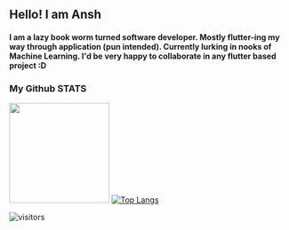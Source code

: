 ## Hello! I am Ansh

#### I am a lazy book worm turned software developer. Mostly flutter-ing my way through application (pun intended). Currently lurking in nooks of Machine Learning. I'd be very happy to collaborate in any flutter based project :D





### My Github STATS
<img height="180em" src="https://github-readme-stats.vercel.app/api?username=anshpathania7&show_icons=true&hide_border=true&&count_private=true&include_all_commits=true" /> [![Top Langs](https://github-readme-stats.vercel.app/api/top-langs/?username=anshpathania7&layout=compact&hide=cmake,html,swift)](https://github.com/anshpathania7/github-readme-stats)

![visitors](https://visitor-badge.glitch.me/badge?page_id=${anshpathania7}.${anshpathania7})

